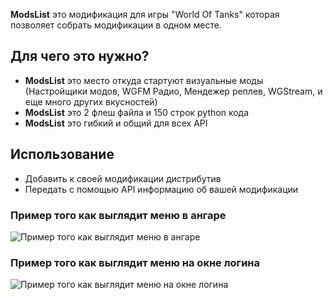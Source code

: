 ﻿
**ModsList** это модификация для игры "World Of Tanks" которая позволяет собрать модификации в одном месте.

## Для чего это нужно?
* **ModsList** это место откуда стартуют визуальные моды (Настройщики модов, WGFM Радио, Мендежер реплев, WGStream, и еще много других вкусностей)
* **ModsList** это 2 флеш файла и 150 строк python кода
* **ModsList** это гибкий и общий для всех API

## Использование
* Добавить к своей модификации дистрибутив
* Передать с помощью API информацию об вашей модификации


### Пример того как выглядит меню в ангаре
![Пример того как выглядит меню в ангаре](http://poliroid.ru/dev/modsListApi_lobby.jpg)


### Пример того как выглядит меню на окне логина
![Пример того как выглядит меню на окне логина](http://poliroid.ru/dev/modsListApi_login.jpg)